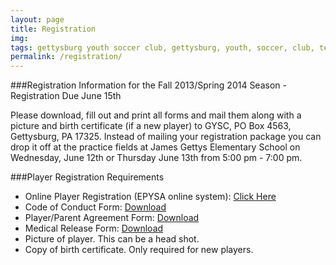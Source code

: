 ```yaml
---
layout: page
title: Registration
img: 
tags: gettysburg youth soccer club, gettysburg, youth, soccer, club, teams, registration
permalink: /registration/
---
```

###Registration Information for the Fall 2013/Spring 2014 Season - Registration Due June 15th

Please download, fill out and print all forms and mail them along with a picture and birth certificate (if a new player) to GYSC, PO Box 4563, Gettysburg, PA 17325. Instead of mailing your registration package you can drop it off at the practice fields at James Gettys Elementary School on Wednesday, June 12th or Thursday June 13th from 5:00 pm - 7:00 pm. 

###Player Registration Requirements

<ul>
<li>Online Player Registration (EPYSA online system): <a href="https://www.youthleaguesusa.com/epys/13-14/0117/008/Welcome.html">Click Here</a></li>
<li>Code of Conduct Form: <a href="https://www.dropbox.com/s/8xz3x9al7lz5vcb/Code%20of%20Conduct-1.pdf">Download</a></li>
<li>Player/Parent Agreement Form: <a href="https://www.dropbox.com/s/3si4g9vn0x68eik/GYSC%20Player-Parent%20Agreement.pdf">Download</a></li>
<li>Medical Release Form: <a href="https://www.dropbox.com/s/7qfdk24zfej4bak/Medical_Release1.pdf">Download</a></li>
</li>
<li>Picture of player. This can be a head shot.</li>
<li>Copy of birth certificate. Only required for new players.</li>
</ul>



